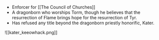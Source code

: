 - Enforcer for [[The Council of Churches]]
- A dragonborn who worships Torm, though he believes that the resurrection of Flame brings hope for the resurrection of Tyr.
- Has refused any title beyond the dragonborn priestly honorific, Kater. 

![[kater_keeowhack.png]]

